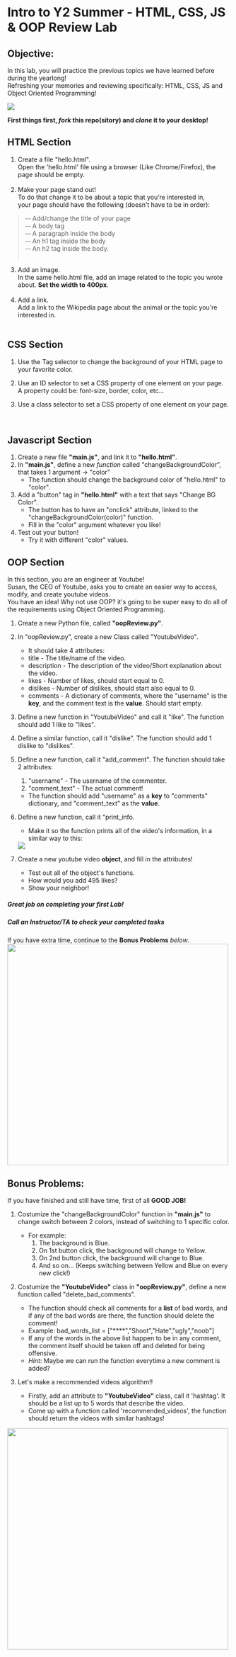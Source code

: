 # Intro to Y2 Summer - HTML, CSS, JS & OOP Review Lab

## Objective: 
In this lab, you will practice the previous topics we have learned before during the yearlong!  
Refreshing your memories and reviewing specifically: HTML, CSS, JS and Object Oriented Programming!


[![](https://camo.githubusercontent.com/131c25bd172508d5f376dd7fe56283ae7fda2194/68747470733a2f2f63646e302e746e7763646e2e636f6d2f77702d636f6e74656e742f626c6f67732e6469722f312f66696c65732f323031372f30392f625563767252632d312d373936783339382e6a7067)]()


**First things first, *fork* this repo(sitory) and *clone* it to your desktop!**

## HTML Section
1. Create a file "hello.html".<br/> Open the 'hello.html' file using a browser (Like Chrome/Firefox), the page should be empty.<br/><br/> 
2. Make your page stand out!<br/> To do that change it to be about a topic that you’re interested in,<br/> your page should have the following (doesn’t have to be in order):<br/>
> -- Add/change the title of your page <br/> -- A body tag <br/> -- A paragraph inside the body <br/> -- An h1 tag inside the body <br/> -- An h2 tag inside the body.<br/><br/>


3. Add an image.<br/> In the same hello.html file, add an image related to the topic you wrote about. **Set the width to 400px**.<br/><br/>
4. Add a link.<br/>
Add a link to the Wikipedia page about the animal or the topic you're interested in.
<br/><br/>

## CSS Section

1. Use the Tag selector to change the background of your HTML page to your favorite color.<br/>
2. Use an ID selector to set a CSS property of one element on your page.<br/>
A property could be: font-size, border, color, etc...<br/>

3. Use a class selector to set a CSS property of one element on your page.<br/>

<br/>

## Javascript Section 

1. Create a new file **"main.js"**, and link it to **"hello.html"**.
2. In **"main.js"**, define a new *function* called "changeBackgroundColor", that takes 1 argument -> "color"
    - The function should change the background color of "hello.html" to "color".
3. Add a "button" tag in **"hello.html"** with a text that says "Change BG Color".
    - The button has to have an "onclick" attribute, linked to the "changeBackgroundColor(color)" function.
    - Fill in the "color" argument whatever you like!
4. Test out your button!
    - Try it with different "color" values.

## OOP Section
In this section, you are an engineer at Youtube!  
Susan, the CEO of Youtube, asks you to create an easier way to access, modify, and create youtube videos.  
You have an idea! Why not use OOP? it's going to be super easy to do all of the requirements using Object Oriented Programming.

1. Create a new Python file, called **"oopReview.py"**.
2. In "oopReview.py", create a new Class called "YoutubeVideo".
    - It should take 4 attributes:
    - title - The title/name of the video.
    - description - The description of the video/Short explanation about the video.
    - likes - Number of likes, should start equal to 0.
    - dislikes - Number of dislikes, should start also equal to 0.
    - comments - A dictionary of comments, where the "username" is the **key**, and the comment text is the **value**. Should start empty.

3. Define a new function in "YoutubeVideo" and call it "like". The function should add 1 like to "likes".

4. Define a similar function, call it "dislike". The function should add 1 dislike to "dislikes".

5. Define a new function, call it "add_comment". The function should take 2 attributes:
    1. "username" - The username of the commenter.
    2. "comment_text" - The actual comment!
    - The function should add "username" as a **key** to "comments" dictionary, and "comment_text" as the **value**.

6. Define a new function, call it "print_info.
    - Make it so the function prints all of the video's information, in a similar way to this:
    <img src="https://github.com/meet-projects/Y2-Summer-Labs/blob/master/1.1%20Day%201%2C%20Morning%2C%20Intro%20to%20Summer/YoutubeVideoExample-OOP.png">


7. Create a new youtube video **object**, and fill in the attributes!
    - Test out all of the object's functions.
    - How would you add 495 likes?
    - Show your neighbor!


##### Great job on completing your first Lab!
##### Call an Instructor/TA to check your completed tasks
 

If you have extra time, continue to the **Bonus Problems** *below*.
<img src="https://developers.google.com/youtube/images/youtube_home_page_data_api.png" width="500">




## Bonus Problems: 
If you have finished and still have time, first of all **GOOD JOB!** 

1. Costumize the "changeBackgroundColor" function in **"main.js"** to change switch between 2 colors, instead of switching to 1 specific color.
    - For example:
        1. The background is Blue.
        2. On 1st button click, the background will change to Yellow.
        3. On 2nd button click, the background will change to Blue.
        4. And so on... (Keeps switching between Yellow and Blue on every new click!)


2. Costumize the **"YoutubeVideo"** class in **"oopReview.py"**, define a new function called "delete_bad_comments".
    - The function should check all comments for a **list** of bad words, and if any of the bad words are there, the function should delete the comment!
    - Example: bad_words_list = ["****","Shoot","Hate","ugly","noob"] 
    - If any of the words in the above list happen to be in any comment, the comment itself should be taken off and deleted for being offensive.
    - *Hint*: Maybe we can run the function everytime a new comment is added?     


3. Let's make a recommended videos algorithm!!
    - Firstly, add an attribute to **"YoutubeVideo"** class, call it 'hashtag'. It should be a list up to 5 words that describe the video.
    - Come up with a function called 'recommended_videos', the function should return the videos with similar hashtags!




<img src="https://cdn.dribbble.com/users/94656/screenshots/1141726/terminal2.gif" width="500">

